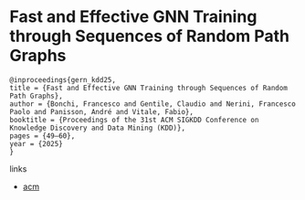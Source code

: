# Fast and Effective GNN Training through Sequences of Random Path Graphs

```
@inproceedings{gern_kdd25,
title = {Fast and Effective GNN Training through Sequences of Random Path Graphs},
author = {Bonchi, Francesco and Gentile, Claudio and Nerini, Francesco Paolo and Panisson, André and Vitale, Fabio},
booktitle = {Proceedings of the 31st ACM SIGKDD Conference on Knowledge Discovery and Data Mining (KDD)},
pages = {49–60},
year = {2025}
}
```

links
- [acm](https://dl.acm.org/doi/10.1145/3690624.3709301)
